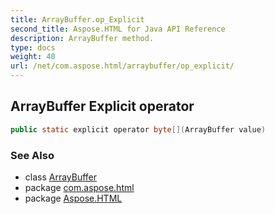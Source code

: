 ```yaml
---
title: ArrayBuffer.op_Explicit
second_title: Aspose.HTML for Java API Reference
description: ArrayBuffer method. 
type: docs
weight: 40
url: /net/com.aspose.html/arraybuffer/op_explicit/
---
```

## ArrayBuffer Explicit operator

```java
public static explicit operator byte[](ArrayBuffer value)
```

### See Also

* class [ArrayBuffer](../)
* package [com.aspose.html](../../arraybuffer/)
* package [Aspose.HTML](../../../)
